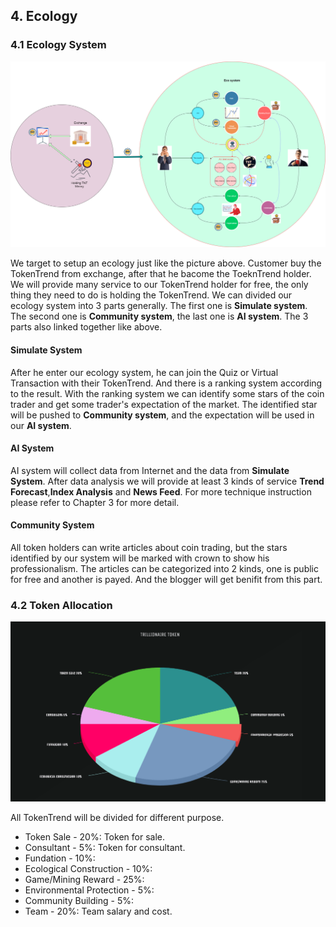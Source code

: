 ## 4. Ecology

### 4.1 Ecology System
![avatar](./pic/ecology-system.png)

We target to setup an ecology just like the picture above. Customer buy the TokenTrend from exchange, after that he bacome the ToeknTrend holder. We will provide many service to our TokenTrend holder for free, the only thing they need to do is holding the TokenTrend. We can divided our ecology system into 3 parts generally. The first one is **Simulate system**. The second one is **Community system**, the last one is **AI system**. The 3 parts also linked together like above.
#### Simulate System
After he enter our ecology system, he can join the Quiz or Virtual Transaction with their TokenTrend. And there is a ranking system according to the result. With the ranking system we can identify some stars of the coin trader and get some trader's expectation of the market. The identified star will be pushed to **Community system**, and the expectation will be used in our **AI system**.

#### AI System
AI system will collect data from Internet and the data from **Simulate System**. After data analysis we will provide at least 3 kinds of service **Trend Forecast**,**Index Analysis** and **News Feed**. For more technique instruction please refer to Chapter 3 for more detail.

#### Community System
All token holders can write articles about coin trading, but the stars identified by our system will be marked with crown to show his professionalism. The articles can be categorized into 2 kinds, one is public for free and another is payed. And the blogger will get benifit from this part.

### 4.2 Token Allocation

![avatar](./pic/token-allocation.png)

All TokenTrend will be divided for different purpose. 
- Token Sale - 20%: Token for sale.
- Consultant - 5%: Token for consultant.
- Fundation - 10%: 
- Ecological Construction - 10%: 
- Game/Mining Reward - 25%:
- Environmental Protection - 5%:
- Community Building - 5%: 
- Team - 20%: Team salary and cost.

